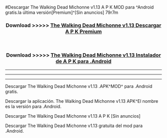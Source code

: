 #Descargar The Walking Dead Michonne v1.13 A P K MOD para ^Android gratis.la última versión[Premium]^[Sin anuncios] 79r7m



<div align="center">
<h3>Download >>>>> <a href="https://es-web.web.app/?es= The Walking Dead Michonne v1.13">The Walking Dead Michonne v1.13 Descargar A P K Premium</a></h3><br>

<h3>Download >>>>> <a href="https://es-web.web.app/?es= The Walking Dead Michonne v1.13">The Walking Dead Michonne v1.13 Instalador de A P K para .Android</a></h3>
</div>


----------------------------------------------------------

----------------------------------------------------------

----------------------------------------------------------

Descargar The Walking Dead Michonne v1.13 .APK^MOD^ para .Android gratis.

Descargar la aplicación. The Walking Dead Michonne v1.13 APK^El nombre es la versión para .Android.

Descargar The Walking Dead Michonne v1.13 A P K [Sin anuncios]

Descargar The Walking Dead Michonne v1.13 gratuita del mod para .Android.